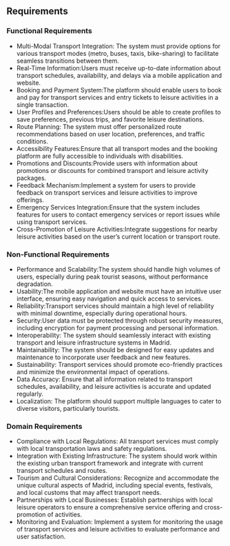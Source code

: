 ## Requirements

### Functional Requirements

- Multi-Modal Transport Integration: The system must provide options for various transport modes (metro, buses, taxis,
  bike-sharing) to facilitate seamless transitions between them.
- Real-Time Information:Users must receive up-to-date information about transport schedules, availability, and delays
  via a mobile application and website.
- Booking and Payment System:The platform should enable users to book and pay for transport services and entry tickets
  to leisure activities in a single transaction.
- User Profiles and Preferences:Users should be able to create profiles to save preferences, previous trips, and
  favorite leisure destinations.
- Route Planning: The system must offer personalized route recommendations based on user location, preferences, and
  traffic conditions.
- Accessibility Features:Ensure that all transport modes and the booking platform are fully accessible to individuals
  with disabilities.
- Promotions and Discounts:Provide users with information about promotions or discounts for combined transport and
  leisure activity packages.
- Feedback Mechanism:Implement a system for users to provide feedback on transport services and leisure activities to
  improve offerings.
- Emergency Services Integration:Ensure that the system includes features for users to contact emergency services or
  report issues while using transport services.
- Cross-Promotion of Leisure Activities:Integrate suggestions for nearby leisure activities based on the user’s current
  location or transport route.

### Non-Functional Requirements

- Performance and Scalability:The system should handle high volumes of users, especially during peak tourist seasons,
  without performance degradation.
- Usability:The mobile application and website must have an intuitive user interface, ensuring easy navigation and quick
  access to services.
- Reliability:Transport services should maintain a high level of reliability with minimal downtime, especially during
  operational hours.
- Security:User data must be protected through robust security measures, including encryption for payment processing and
  personal information.
- Interoperability: The system should seamlessly interact with existing transport and leisure infrastructure systems in
  Madrid.
- Maintainability: The system should be designed for easy updates and maintenance to incorporate user feedback and new
  features.
- Sustainability: Transport services should promote eco-friendly practices and minimize the environmental impact of
  operations.
- Data Accuracy: Ensure that all information related to transport schedules, availability, and leisure activities is
  accurate and updated regularly.
- Localization: The platform should support multiple languages to cater to diverse visitors, particularly tourists.

### Domain Requirements

- Compliance with Local Regulations: All transport services must comply with local transportation laws and safety
  regulations.
- Integration with Existing Infrastructure: The system should work within the existing urban transport framework and
  integrate with current transport schedules and routes.
- Tourism and Cultural Considerations: Recognize and accommodate the unique cultural aspects of Madrid, including
  special events, festivals, and local customs that may affect transport needs.
- Partnerships with Local Businesses: Establish partnerships with local leisure operators to ensure a comprehensive
  service offering and cross-promotion of activities.
- Monitoring and Evaluation: Implement a system for monitoring the usage of transport services and leisure activities to
  evaluate performance and user satisfaction.